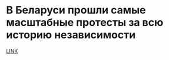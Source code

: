 # В Беларуси прошли самые масштабные протесты за всю историю независимости



[LINK](https://varlamov.ru/3998156.html)